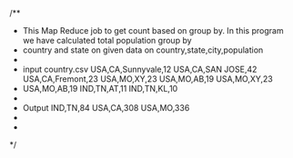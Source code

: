 /**
 * This Map Reduce job to get count based on group by. In this program we have calculated total population group by
 * country and state on given data on country,state,city,population
 * 
 * input country.csv USA,CA,Sunnyvale,12 USA,CA,SAN JOSE,42 USA,CA,Fremont,23 USA,MO,XY,23 USA,MO,AB,19 USA,MO,XY,23
 * USA,MO,AB,19 IND,TN,AT,11 IND,TN,KL,10
 * 
 * Output IND,TN,84 USA,CA,308 USA,MO,336
 * 
 * 
 */
